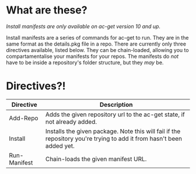 # What are these? #

*Install manifests are only available on ac-get version 10 and up.*

Install manifests are a series of commands for ac-get to run. They are in the same format as the details.pkg file in a repo. There are currently only three directives available, listed below. They can be chain-loaded, allowing you to compartamentalise your manifests for your repos. The manifests do *not* have to be inside a repository's folder structure, but they *may* be.

# Directives?! #

| Directive | Description |
|--|--|
| Add-Repo | Adds the given repository url to the ac-get state, if not already added. |
| Install | Installs the given package. Note this will fail if the repository you're trying to add it from hasn't been added yet. |
| Run-Manifest | Chain-loads the given manifest URL. |